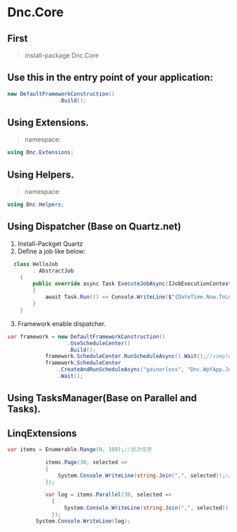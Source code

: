 ﻿# Dnc.Core

## First
> install-package Dnc.Core


## Use this in the entry point of your application: 

```c#
new DefaultFrameworkConstruction()
                .Build();
```

## Using Extensions.

> namespace:
```c#
using Dnc.Extensions;
```

## Using Helpers.
> namespace:
```c#
using Dnc.Helpers; 
```

## Using Dispatcher (Base on Quartz.net)

1. Install-Packget Quartz
2. Define a job like below:
```c#
  class HelloJob
        : AbstractJob
    {
        public override async Task ExecuteJobAsync(IJobExecutionContext context)
        {
            await Task.Run(() => Console.WriteLine($"{DateTime.Now.ToLongTimeString()}"));
        }
    }
```

3. Framework enable dispatcher.

```c#
var framework = new DefaultFrameworkConstruction()
                   .UseScheduleCenter()
                   .Build();
            framework.ScheduleCenter.RunScheduleAsync().Wait();//sample schedule.
            framework.ScheduleCenter
                .CreateAndRunScheduleAsync("gainorloss", "Dnc.WpfApp.Jobs.HelloJob", "* 5 13 ? * *", "Dnc.WpfApp.exe")
                .Wait();
```

## Using TasksManager(Base on Parallel and Tasks).

## LinqExtensions 

```c#
var items = Enumerable.Range(0, 100);//批次任务

            items.Page(30, selected =>
            {
                System.Console.WriteLine(string.Join(",", selected));//同步处理
            });

            var log = items.Parallel(30, selected =>
              {
                  System.Console.WriteLine(string.Join(",", selected));//并行处理
              });
         System.Console.WriteLine(log);
```